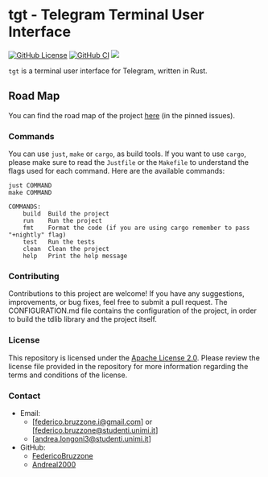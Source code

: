 # tgt - Telegram Terminal User Interface

[![GitHub License](https://img.shields.io/github/license/FedericoBruzzone/tgt)](https://github.com/FedericoBruzzone/tgt/blob/main/LICENSE)
[![GitHub CI](https://github.com/FedericoBruzzone/tgt/actions/workflows/rust.yml/badge.svg)](https://github.com/FedericoBruzzone/tgt/actions)
[![](https://tokei.rs/b1/github/FedericoBruzzone/tgt?type=Rust,Python)](https://github.com/FedericoBruzzone/tgt)

`tgt` is a terminal user interface for Telegram, written in Rust.

## Road Map

You can find the road map of the project [here](https://github.com/FedericoBruzzone/tg-tui/issues/1) (in the pinned issues).

### Commands

You can use `just`, `make` or `cargo`,  as build tools. If you want to use `cargo`, please make sure to read the `Justfile` or the `Makefile` to understand the flags used for each command.
Here are the available commands:

```text
just COMMAND
make COMMAND

COMMANDS:
    build  Build the project
    run    Run the project
    fmt    Format the code (if you are using cargo remember to pass "+nightly" flag)
    test   Run the tests
    clean  Clean the project
    help   Print the help message
```

### Contributing

Contributions to this project are welcome! If you have any suggestions, improvements, or bug fixes, feel free to submit a pull request.
The CONFIGURATION.md file contains the configuration of the project, in order to build the tdlib library and the project itself.

### License

This repository is licensed under the [Apache License 2.0](https://www.apache.org/licenses/LICENSE-2.0). Please review the license file provided in the repository for more information regarding the terms and conditions of the license.

### Contact

- Email:
  - [federico.bruzzone.i@gmail.com] or [federico.bruzzone@studenti.unimi.it]
  - [andrea.longoni3@studenti.unimi.it]
- GitHub:
  - [FedericoBruzzone](https://github.com/FedericoBruzzone)
  - [Andreal2000](https://github.com/Andreal2000)
